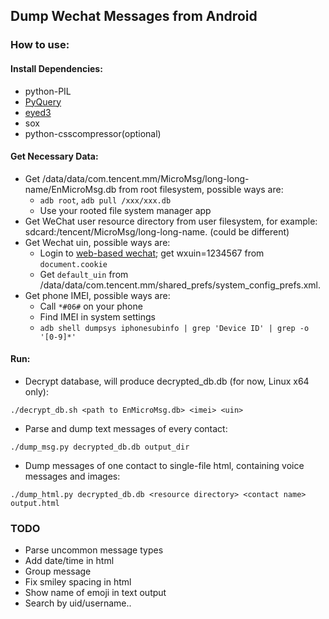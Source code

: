 ## Dump Wechat Messages from Android

### How to use:

#### Install Dependencies:
+ python-PIL
+ [PyQuery](https://pypi.python.org/pypi/pyquery/1.2.1)
+ [eyed3](http://eyed3.nicfit.net/)
+ sox
+ python-csscompressor(optional)

#### Get Necessary Data:
+ Get /data/data/com.tencent.mm/MicroMsg/long-long-name/EnMicroMsg.db from root filesystem, possible ways are:
	+ `adb root`, `adb pull /xxx/xxx.db`
	+ Use your rooted file system manager app
+ Get WeChat user resource directory from user filesystem, for example: sdcard:/tencent/MicroMsg/long-long-name. (could be different)
+ Get Wechat uin, possible ways are:
	+ Login to [web-based wechat](https://wx.qq.com); get wxuin=1234567 from `document.cookie`
	+ Get ``default_uin`` from /data/data/com.tencent.mm/shared_prefs/system_config_prefs.xml.
+ Get phone IMEI, possible ways are:
	+ Call `*#06#` on your phone
	+ Find IMEI in system settings
	+ `adb shell dumpsys iphonesubinfo | grep 'Device ID' | grep -o '[0-9]*'`

#### Run:
+ Decrypt database, will produce decrypted_db.db (for now, Linux x64 only):
```
./decrypt_db.sh <path to EnMicroMsg.db> <imei> <uin>
```
+ Parse and dump text messages of every contact:
```
./dump_msg.py decrypted_db.db output_dir
```
+ Dump messages of one contact to single-file html, containing voice messages and images:
```
./dump_html.py decrypted_db.db <resource directory> <contact name> output.html
```

### TODO
+ Parse uncommon message types
+ Add date/time in html
+ Group message
+ Fix smiley spacing in html
+ Show name of emoji in text output
+ Search by uid/username..
